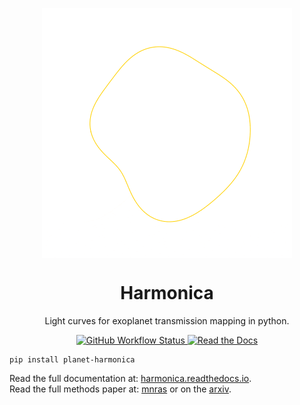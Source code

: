<p align="center">
  <img src="/docs/source/images/transmission_string_animation_logo_small.gif" align="middle" width="400px" height="400px" alt="Harmonica"><br>
</p>

<h1 align="center">Harmonica</h1>
<p align="center">
  Light curves for exoplanet transmission mapping in python.
</p>

<p align="center">
  <a href="https://github.com/DavoGrant/harmonica/actions/workflows/unittests.yml">
    <img alt="GitHub Workflow Status" src="https://github.com/DavoGrant/harmonica/actions/workflows/unittests.yml/badge.svg">
  </a>
  <a href="https://harmonica.readthedocs.io/en/latest/?badge=latest">
    <img alt="Read the Docs" src="https://readthedocs.org/projects/harmonica/badge/?version=latest">
  </a>
</p>

```
pip install planet-harmonica
```

Read the full documentation at: [harmonica.readthedocs.io](https://harmonica.readthedocs.io).<br>
Read the full methods paper at: [mnras](https://doi.org/10.1093/mnras/stac3632) or on the [arxiv](http://arxiv.org/abs/2212.07294).<br>
